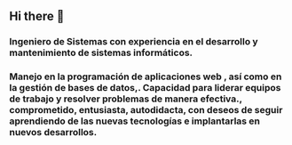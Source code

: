 ## Hi there 👋

### Ingeniero de Sistemas con experiencia en el desarrollo y mantenimiento de sistemas informáticos.
### Manejo en la programación de aplicaciones web , así como en la gestión de bases de datos,. Capacidad para liderar equipos de  trabajo y resolver problemas de manera efectiva., comprometido, entusiasta, autodidacta, con deseos de seguir aprendiendo de las nuevas tecnologías e implantarlas en nuevos desarrollos.

<!--
**angelggd/angelggd** is a ✨ _special_ ✨ repository because its `README.md` (this file) appears on your GitHub profile.

Here are some ideas to get you started:

- 🔭 I’m currently working on ...
- 🌱 I’m currently learning ...
- 👯 I’m looking to collaborate on ...
- 🤔 I’m looking for help with ...
- 💬 Ask me about ...
- 📫 How to reach me: ...
- 😄 Pronouns: ...
- ⚡ Fun fact: ...
-->
